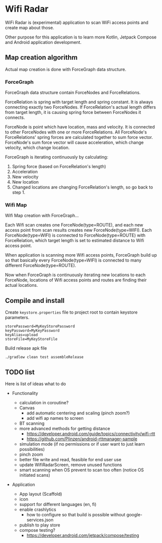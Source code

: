 # Wifi Radar

WiFi Radar is (experimental) application to scan WiFi access points and create map about those.

Other purpose for this application is to learn more Kotlin, Jetpack Compose and Android application development.

## Map creation algorithm

Actual map creation is done with ForceGraph data structure.

### ForceGraph

ForceGraph data structure contain ForceNodes and ForceRelations.

ForceRelation is spring with target length and spring constant. It is always connecting exactly two ForceNodes.
If ForceRelation's actual length differs from target length, it is causing spring force between ForceNodes it connects.

ForceNode is point which have location, mass and velocity. It is connected to other ForceNodes with one or more ForceRelations.
All ForceNode's ForceRelations' spring forces are calculated together to sum force vector.
ForceNode's sum force vector will cause acceleration, which change velocity, which change location.

ForceGraph is iterating continuously by calculating:
1. Spring force (based on ForceRelation's length)
2. Acceleration
3. New velocity
4. New location
5. Changed locations are changing ForceRelation's length, so go back to step 1.

### Wifi Map

Wifi Map creation with ForceGraph...

Each Wifi scan creates one ForceNode(type=ROUTE), and each new access point from scan results creates new ForceNode(type=WIFI).
Each ForceNode(type=WIFI) is connected to ForceNode(type=ROUTE) with ForceRelation, which target length is set to estimated distance to Wifi access point.

When application is scanning more Wifi access points, ForceGraph build up so that basically every ForceNode(type=WIFI) is connected to many different ForceNode(type=ROUTE).

Now when ForceGraph is continuously iterating new locations to each ForceNode, locations of Wifi access points and routes are finding their actual locations.

## Compile and install

Create `keystore.properties` file to project root to contain keystore parameters.

    storePassword=MyKeyStorePassword
    keyPassword=MyKeyPassword
    keyAlias=upload
    storeFile=MyKeyStoreFile


Build release apk file

    ./gradlew clean test assembleRelease



## TODO list

Here is list of ideas what to do

- Functionality
  - calculation in coroutine?
  - Canvas
    - add automatic centering and scaling (pinch zoom?)
    - add wifi ap names to screen
  - BT scanning
  - more advanced methods for getting distance
    - https://developer.android.com/guide/topics/connectivity/wifi-rtt
    - https://github.com/Plinzen/android-rttmanager-sample
  - simulation mode (if no permissions or if user want to just learn possibilities)
  - pinch zoom
  - better file write and read, feasible for end user use
  - update WifiRadarScreen, remove unused functions
  - smart scanning when OS prevent to scan too often (notice OS initiated scans)

- Application
  - App layout (Scaffold)
  - icon
  - support for different languages (en, fi)
  - enable crashlytics
    - how to configure so that build is possible without google-services.json
  - publish to play store
  - compose testing?
    - https://developer.android.com/jetpack/compose/testing
